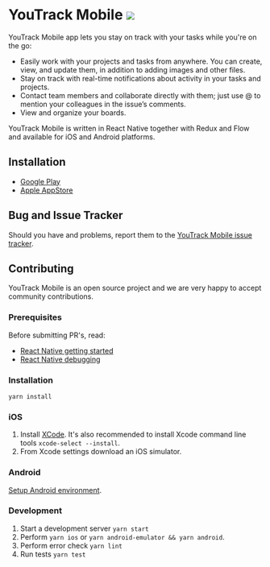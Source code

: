 
# YouTrack Mobile ![](http://jb.gg/badges/official-flat-square.svg)

YouTrack Mobile app lets you stay on track with your tasks while you're on the go:

* Easily work with your projects and tasks from anywhere. You can create, view, and update them, in addition to adding images and other files.
* Stay on track with real-time notifications about activity in your tasks and projects.
* Contact team members and collaborate directly with them; just use @ to mention your colleagues in the issue’s comments.
* View and organize your boards.

YouTrack Mobile is written in React Native together with Redux and Flow and available for iOS and Android platforms.

## Installation
* [Google Play](https://play.google.com/store/apps/details?id=com.jetbrains.youtrack.mobile.app)
* [Apple AppStore](https://itunes.apple.com/us/app/youtrack/id1028024655?ls=1&mt=8)

## Bug and Issue Tracker
Should you have and problems, report them to the [YouTrack Mobile issue tracker](https://youtrack.jetbrains.com/newissue?project=YTM&clearDraft=true).

## Contributing

YouTrack Mobile is an open source project and we are very happy to accept community contributions.

### Prerequisites
Before submitting PR's, read:
* [React Native getting started](https://facebook.github.io/react-native/docs/getting-started.html)
* [React Native debugging](https://facebook.github.io/react-native/docs/debugging.html)


### Installation
```
yarn install
```

### iOS

1. Install [XCode](https://developer.apple.com/xcode/download/).
   It's also recommended to install Xcode command line tools `xcode-select --install`.
2. From Xcode settings download an iOS simulator.

### Android
[Setup Android environment](https://facebook.github.io/react-native/docs/getting-started.html#android-development-environment).

### Development

1. Start a development server `yarn start`
2. Perform `yarn ios` or `yarn android-emulator && yarn android`.
3. Perform error check `yarn lint`
3. Run tests `yarn test`
